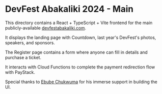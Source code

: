 # DevFest Abakaliki 2024 - Main

This directory contains a React + TypeScript + Vite frontend for the main publicly-available [devfestabakaliki.com](https://devfestabakaliki.com).

It displays the landing page with Countdown, last year's DevFest's photos, speakers, and sponsors. 

The Register page contains a form where anyone can fill in details and purchase a ticket. 

It interacts with Cloud Functions to complete the payment redirection flow with PayStack.

Special thanks to [Ebube Chukwuma](https://github.com/chukwuma619) for his immerse support in building the UI.

